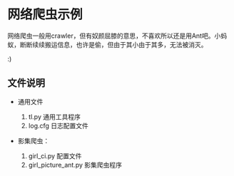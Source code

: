 # 网络爬虫示例

网络爬虫一般用crawler，但有奴颜屈膝的意思，不喜欢所以还是用Ant吧。小蚂蚁，断断续续搬运信息，也许是偷，但由于其小由于其多，无法被消灭。

:)

## 文件说明

- 通用文件
  1. tl.py   通用工具程序
  2. log.cfg    日志配置文件

- 影集爬虫：
  1. girl_ci.py   配置文件
  2. girl_picture_ant.py  影集爬虫程序
